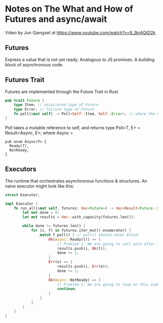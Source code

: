# Notes on The What and How of Futures and async/await
Video by Jon Gjengset at https://www.youtube.com/watch?v=9_3krAQtD2k

## Futures
Express a value that is not yet ready. Analogous to JS promises. A building block of asynchronous code.

## Futures Trait
Futures are implemented through the Future Trait in Rust
```rust
pub trait Future {
    type Item; // associated type of Future
    type Error; // failure type of Future
    fn poll(&mut self) -> Poll<Self::Item, Self::Error>; // where the magic happens
}
```

Poll takes a mutable reference to self, and returns type Poll<T, E> = Result<Async<T>, E>; where Async =

```
pub enum Async<T> {
  Ready(T),
  NotReady,
}
```

## Executors
The runtime that orchestrates asynchronous functions & structures. An naive executor might look like this:

```rust
struct Executor;

impl Executor {
    fn run_all(&mut self, futures: Vec<Future>) -> Vec<Result<Future::Item, Future::Error>> {
        let mut done = 0;
        let mut results = Vec::with_capacity(futures.len());

        while done != futures.len() {
            for (i, f) in futures.iter_mut().enumerate() {
                match f.poll() { // poll() should never block!
                    Ok(Async::Ready(t)) => {
                        // Problem 1: We are going to call pole after it's done
                        results.push(i, Ok(t));
                        done += 1;
                    }
                    Err(e) => {
                        results.push(i, Err(e));
                        done += 1;
                    }
                    Ok(Async::NotReady) => {
                        // Problem 1: We are going to loop on this indefinitely at an unbounded rate
                        continue;
                    }
                }
            }
        }
    }
}
```

